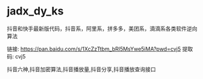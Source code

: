 # jadx_dy_ks
抖音和快手最新版代码，抖音系，阿里系，拼多多，美团系，滴滴系各类软件逆向算法


链接: https://pan.baidu.com/s/1XcZzTtbm_bRl5MsYwe5iMA?pwd=cvj5 提取码: cvj5

抖音六神,抖音加密算法,抖音播放量,抖音分享,抖音播放查询接口

